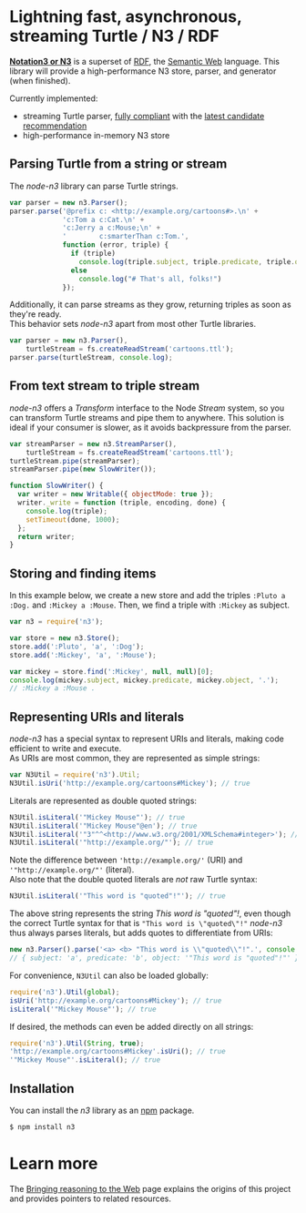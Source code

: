 # Lightning fast, asynchronous, streaming Turtle / N3 / RDF

[**Notation3 or N3**](http://www.w3.org/TeamSubmission/n3/) is a superset of [RDF](http://www.w3.org/TR/rdf-primer/), the [Semantic Web](http://www.w3.org/2001/sw/) language.
This library will provide a high-performance N3 store, parser, and generator (when finished).

Currently implemented:
- streaming Turtle parser, [fully compliant](https://github.com/RubenVerborgh/node-n3/tree/master/spec) with the [latest candidate recommendation](http://www.w3.org/TR/turtle/)
- high-performance in-memory N3 store

## Parsing Turtle from a string or stream

The _node-n3_ library can parse Turtle strings.

``` js
var parser = new n3.Parser();
parser.parse('@prefix c: <http://example.org/cartoons#>.\n' +
             'c:Tom a c:Cat.\n' +
             'c:Jerry a c:Mouse;\n' +
             '        c:smarterThan c:Tom.',
             function (error, triple) {
               if (triple)
                 console.log(triple.subject, triple.predicate, triple.object, '.');
               else
                 console.log("# That's all, folks!")
             });
```

Additionally, it can parse streams as they grow, returning triples as soon as they're ready.
<br>
This behavior sets _node-n3_ apart from most other Turtle libraries.

``` js
var parser = new n3.Parser(),
    turtleStream = fs.createReadStream('cartoons.ttl');
parser.parse(turtleStream, console.log);
```

## From text stream to triple stream

_node-n3_ offers a _Transform_ interface to the Node _Stream_ system,
so you can transform Turtle streams and pipe them to anywhere.
This solution is ideal if your consumer is slower,
as it avoids backpressure from the parser.

``` js
var streamParser = new n3.StreamParser(),
    turtleStream = fs.createReadStream('cartoons.ttl');
turtleStream.pipe(streamParser);
streamParser.pipe(new SlowWriter());

function SlowWriter() {
  var writer = new Writable({ objectMode: true });
  writer._write = function (triple, encoding, done) {
    console.log(triple);
    setTimeout(done, 1000);
  };
  return writer;
}
```

## Storing and finding items

In this example below, we create a new store and add the triples `:Pluto a :Dog.` and `:Mickey a :Mouse`.
Then, we find a triple with `:Mickey` as subject.

``` js
var n3 = require('n3');

var store = new n3.Store();
store.add(':Pluto', 'a', ':Dog');
store.add(':Mickey', 'a', ':Mouse');

var mickey = store.find(':Mickey', null, null)[0];
console.log(mickey.subject, mickey.predicate, mickey.object, '.');
// :Mickey a :Mouse .
```

## Representing URIs and literals
_node-n3_ has a special syntax to represent URIs and literals,
making code efficient to write and execute.
<br>
As URIs are most common, they are represented as simple strings:
``` js
var N3Util = require('n3').Util;
N3Util.isUri('http://example.org/cartoons#Mickey'); // true
```
Literals are represented as double quoted strings:
``` js
N3Util.isLiteral('"Mickey Mouse"'); // true
N3Util.isLiteral('"Mickey Mouse"@en'); // true
N3Util.isLiteral('"3"^^<http://www.w3.org/2001/XMLSchema#integer>'); // true
N3Util.isLiteral('"http://example.org/"'); // true
```
Note the difference between `'http://example.org/'` (URI) and `'"http://example.org/"'` (literal).
<br>
Also note that the double quoted literals are _not_ raw Turtle syntax:
``` js
N3Util.isLiteral('"This word is "quoted"!"'); // true
```
The above string represents the string _This word is "quoted"!_,
even though the correct Turtle syntax for that is `"This word is \"quoted\"!"`
_node-n3_ thus always parses literals, but adds quotes to differentiate from URIs:
``` js
new n3.Parser().parse('<a> <b> "This word is \\"quoted\\"!".', console.log);
// { subject: 'a', predicate: 'b', object: '"This word is "quoted"!"' }
```

For convenience, `N3Util` can also be loaded globally:
``` js
require('n3').Util(global);
isUri('http://example.org/cartoons#Mickey'); // true
isLiteral('"Mickey Mouse"'); // true
```

If desired, the methods can even be added directly on all strings:
``` js
require('n3').Util(String, true);
'http://example.org/cartoons#Mickey'.isUri(); // true
'"Mickey Mouse"'.isLiteral(); // true
```

## Installation
You can install the _n3_ library as an [npm](http://npmjs.org/) package.

``` bash
$ npm install n3
```

# Learn more

The [Bringing reasoning to the Web](http://reasoning.restdesc.org/) page explains the origins of this project and provides pointers to related resources.
